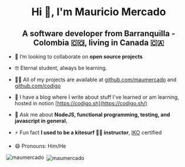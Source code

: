 <h1 align="center">Hi 👋, I'm Mauricio Mercado</h1>
<h2 align="center">A software developer from Barranquilla - Colombia 🇨🇴, living in Canada 🇨🇦</h2>



- 👯 I’m looking to collaborate on **open source projects**

- 🤓 Eternal student, always be learning.

- 👨‍💻 All of my projects are available at [github.com/maumercado](https://github.com/maumercado?tab=repositories) and [github.com/codigo](https://github.com/orgs/codigo/repositories)

- 📖 I have a blog where I write about stuff I've learned or am learning, hosted in notion [https://codigo.sh](https://codigo.sh/)

- 💬 Ask me about **NodeJS, functional programming, testing, and javascript in general.**

- ⚡ Fun fact **I used to be a kitesurf 🏄‍♀️ instructor**, [IKO](https://www.ikont.com/) certified

- 😄 Pronouns: Him/He

<p><img align="left" src="https://github-readme-stats.vercel.app/api/top-langs/?username=maumercado&layout=compact&hide=html" alt="maumercado" /></p>
<p>&nbsp;<img align="center" src="https://github-readme-stats.vercel.app/api?username=maumercado&show_icons=true" alt="maumercado" /></p>

